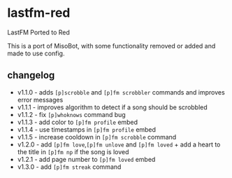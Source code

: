 # lastfm-red
LastFM Ported to Red

This is a port of MisoBot, with some functionality removed or added and made to use config. 

## changelog

- v1.1.0 - adds `[p]scrobble` and `[p]fm scrobbler` commands and improves error messages
- v1.1.1 - improves algorithm to detect if a song should be scrobbled
- v1.1.2 - fix `[p]whoknows` command bug
- v1.1.3 - add color to `[p]fm profile` embed
- v1.1.4 - use timestamps in `[p]fm profile` embed
- v1.1.5 - increase cooldown in `[p]fm scrobble` command
- v1.2.0 - add `[p]fm love`,`[p]fm unlove` and `[p]fm loved` + add a heart to the title in `[p]fm np` if the song is loved
- v1.2.1 - add page number to `[p]fm loved` embed
- v1.3.0 - add `[p]fm streak` command